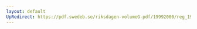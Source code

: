 ```yaml
---
layout: default
UpRedirect: https://pdf.swedeb.se/riksdagen-volumeG-pdf/19992000/reg_19992000/reg_19992000_0282.pdf
---
```

